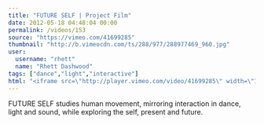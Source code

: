 ```yaml
---
title: "FUTURE SELF | Project Film"
date: 2012-05-18 04:48:04 00:00
permalink: /videos/153
source: "https://vimeo.com/41699285"
thumbnail: "http://b.vimeocdn.com/ts/288/977/288977469_960.jpg"
user:
  username: "rhett"
  name: "Rhett Dashwood"
tags: ["dance","light","interactive"]
html: "<iframe src=\"http://player.vimeo.com/video/41699285\" width=\"1280\" height=\"720\" frameborder=\"0\" webkitallowfullscreen mozallowfullscreen allowfullscreen></iframe>"
---
```


FUTURE SELF studies human movement, mirroring interaction in dance, light and sound, while exploring the self, present and future.